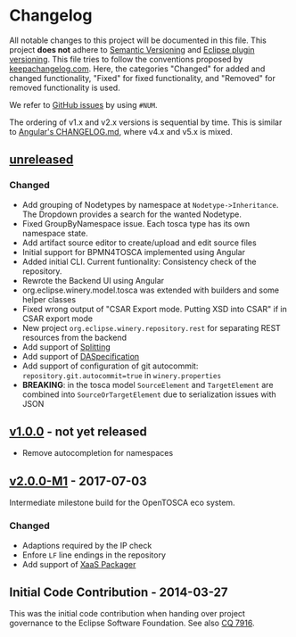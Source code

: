 # Changelog

All notable changes to this project will be documented in this file.
This project **does not** adhere to [Semantic Versioning](http://semver.org/) and [Eclipse plugin versioning](https://wiki.eclipse.org/Version_Numbering).
This file tries to follow the conventions proposed by [keepachangelog.com](http://keepachangelog.com/).
Here, the categories "Changed" for added and changed functionality,
"Fixed" for fixed functionality, and
"Removed" for removed functionality is used.

We refer to [GitHub issues](https://github.com/eclipse/winery/issues) by using `#NUM`.

The ordering of v1.x and v2.x versions is sequential by time.
This is similar to [Angular's CHANGELOG.md](https://github.com/angular/angular/blob/master/CHANGELOG.md), where v4.x and v5.x is mixed.

## [unreleased]

### Changed
- Add grouping of Nodetypes by namespace at `Nodetype->Inheritance`. The Dropdown provides a search for the wanted Nodetype.
- Fixed GroupByNamespace issue. Each tosca type has its own namespace state.
- Add artifact source editor to create/upload and edit source files 
- Initial support for BPMN4TOSCA implemented using Angular
- Added initial CLI. Current funtionality: Consistency check of the repository.
- Rewrote the Backend UI using Angular
- org.eclipse.winery.model.tosca was extended with builders and some helper classes
- Fixed wrong output of "CSAR Export mode. Putting XSD into CSAR" if in CSAR export mode
- New project `org.eclipse.winery.repository.rest` for separating REST resources from the backend
- Add support of [Splitting](http://eclipse.github.io/winery/user/Splitting)
- Add support of [DASpecification](http://eclipse.github.io/winery/user/DASpecification)
- Add support of configuration of git autocommit: `repository.git.autocommit=true` in `winery.properties`
- **BREAKING**: in the tosca model `SourceElement` and `TargetElement` are combined into `SourceOrTargetElement` due to serialization issues with JSON

## [v1.0.0] - not yet released

- Remove autocompletion for namespaces

## [v2.0.0-M1] - 2017-07-03

Intermediate milestone build for the OpenTOSCA eco system.

### Changed

- Adaptions required by the IP check
- Enfore `LF` line endings in the repository
- Add support of [XaaS Packager](http://eclipse.github.io/winery/user/XaaSPackager)

## Initial Code Contribution - 2014-03-27

This was the initial code contribution when handing over project governance to the Eclipse Software Foundation.
See also [CQ 7916](https://dev.eclipse.org/ipzilla/show_bug.cgi?id=7916).

[unreleased]: https://github.com/eclipse/winery/compare/v2.0.0-M1...master
[v2.0.0-M1]: https://github.com/eclipse/winery/compare/initial-code-contribution...v2.0.0-M1
[v1.0.0]: https://github.com/eclipse/winery/compare/initial-code-contribution...v1.0.0
